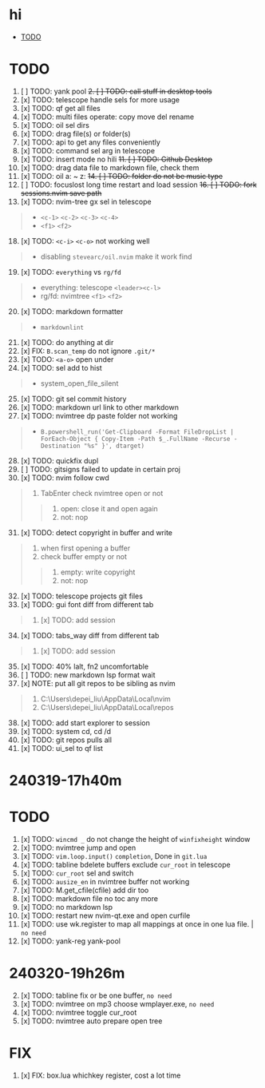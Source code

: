 # hi

<!-- toc -->

- [TODO](#todo)

<!-- tocstop -->

# TODO

1. [ ] TODO: yank pool
~~2. [ ] TODO: call stuff in desktop tools~~
3. [x] TODO: telescope handle sels for more usage
4. [x] TODO: qf get all files
5. [x] TODO: multi files operate: copy move del rename
6. [x] TODO: oil sel dirs
7. [x] TODO: drag file(s) or folder(s)
8. [x] TODO: api to get any files conveniently
9. [x] TODO: command sel arg in telescope
10. [x] TODO: insert mode no hili
~~11. [ ] TODO: Github Desktop~~
12. [x] TODO: drag data file to markdown file, check them
13. [x] TODO: oil a: ~ z:
~~14. [ ] TODO: folder do not be music type~~
15. [ ] TODO: focuslost long time restart and load session
~~16. [ ] TODO: fork sessions.nvim save path~~
17. [x] TODO: nvim-tree gx sel in telescope

> - `<c-1>` `<c-2>` `<c-3>` `<c-4>`
> - `<f1>` `<f2>`

18. [x] TODO: `<c-i>` `<c-o>` not working well

> - disabling `stevearc/oil.nvim` make it work find

19. [x] TODO: `everything` vs `rg/fd`

> - everything: telescope `<leader><c-l>`
> - rg/fd: nvimtree `<f1>` `<f2>`

20. [x] TODO: markdown formatter

> - `markdownlint`

21. [x] TODO: do anything at dir
22. [x] FIX: `B.scan_temp` do not ignore `.git/*`
23. [x] TODO: `<a-o>` open under
24. [x] TODO: sel add to hist

> - system_open_file_silent

25. [x] TODO: git sel commit history
26. [x] TODO: markdown url link to other markdown
27. [x] TODO: nvimtree dp paste folder not working

> - `B.powershell_run('Get-Clipboard -Format FileDropList | ForEach-Object { Copy-Item -Path $_.FullName -Recurse -Destination "%s" }', dtarget)`

28. [x] TODO: quickfix dupl
29. [ ] TODO: gitsigns failed to update in certain proj
30. [x] TODO: nvim follow cwd

> 1. TabEnter check nvimtree open or not
> >
> > 1. open: close it and open again
> > 2. not: nop

31. [x] TODO: detect copyright in buffer and write

> 1. when first opening a buffer
> 2. check buffer empty or not
> >
> > 1. empty: write copyright
> > 2. not: nop

32. [x] TODO: telescope projects git files
33. [x] TODO: gui font diff from different tab

> 1. [x] TODO: add session

34. [x] TODO: tabs_way diff from different tab

> 1. [x] TODO: add session

35. [x] TODO: 40% lalt, fn2 uncomfortable
36. [ ] TODO: new markdown lsp format wait
37. [x] NOTE: put all git repos to be sibling as nvim

> 1. C:\Users\depei_liu\AppData\Local\nvim
> 2. C:\Users\depei_liu\AppData\Local\repos

38. [x] TODO: add start explorer to session
39. [x] TODO: system cd, cd /d
40. [x] TODO: git repos pulls all
41. [x] TODO: ui_sel to qf list

# 240319-17h40m

# TODO

1. [x] TODO: `wincmd _` do not change the height of `winfixheight` window
2. [x] TODO: nvimtree jump and open
3. [x] TODO: `vim.loop.input()` `completion`, Done in `git.lua`
4. [x] TODO: tabline bdelete buffers exclude `cur_root` in telescope
5. [x] TODO: `cur_root` sel and switch
6. [x] TODO: `ausize_en` in nvimtree buffer not working
7. [x] TODO: M.get_cfile(cfile) add dir too
8. [x] TODO: markdown file no toc any more
9. [x] TODO: no markdown lsp
10. [x] TODO: restart new nvim-qt.exe and open curfile
11. [x] TODO: use wk.register to map all mappings at once in one lua file. | `no need`
12. [x] TODO: yank-reg yank-pool

# 240320-19h26m

2. [x] TODO: tabline fix or be one buffer, `no need`
3. [x] TODO: nvimtree <middlemouse> on mp3 choose wmplayer.exe, `no need`
4. [x] TODO: nvimtree toggle cur_root
5. [x] TODO: nvimtree auto prepare open tree

# FIX

1. [x] FIX: box.lua <F9> whichkey register, cost a lot time
